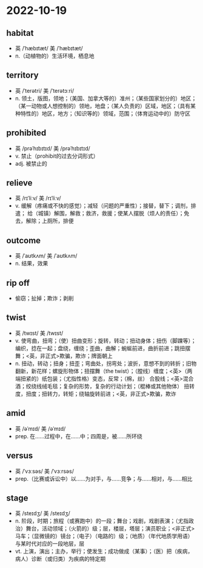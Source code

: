 # 2022-10-19
	
## habitat
- 英 /ˈhæbɪtæt/ 美 /ˈhæbɪtæt/
- n.（动植物的）生活环境，栖息地

## territory
- 英 /ˈterətri/ 美 /ˈterətɔːri/
- n. 领土，版图，领地；（美国、加拿大等的）准州；（某些国家划分的）地区；（某一动物或人想控制的）领地，地盘；（某人负责的）区域，地区；（具有某种特性的）地区，地方；（知识等的）领域，范围；（体育运动中的）防守区

## prohibited
- 英 /prəˈhɪbɪtɪd/ 美 /prəˈhɪbɪtɪd/
- v. 禁止（prohibit的过去分词形式）
- adj. 被禁止的

## relieve
- 英 /rɪˈliːv/ 美 /rɪˈliːv/
- v. 缓解（疼痛或不快的感觉）；减轻（问题的严重性）；接替，替下；调剂，排遣； 给（城镇）解围，解救；救济，救援；使某人摆脱（烦人的责任）；免去，解除；上厕所，排便

## outcome
- 英 /ˈaʊtkʌm/ 美 /ˈaʊtkʌm/
- n. 结果，效果

## rip off
- 偷窃；扯掉；欺诈；剥削

## twist
- 英 /twɪst/ 美 /twɪst/
- v. 使弯曲，扭弯；（使）扭曲变形；旋转，转动；扭动身体；扭伤（脚踝等）；编织，捻在一起；盘绕，缠绕；歪曲，曲解；蜿蜒前进，曲折前进；跳扭摆舞；<英，非正式>欺骗，欺诈；牌面朝上
- n. 扭动，转动；扭身；扭歪；弯曲处，拐弯处；波折，意想不到的转折；旧物翻新，新花样；螺旋形物体；扭摆舞（the twist）；（膛线）缠度；<英>（两端扭紧的）纸包装；（尤指性格）变态，反常；（棉，丝） 合股线；<英>混合酒；绞绕线绒毛毯；复杂的形势，复杂的行动计划；（棍棒或其他物体） 扭转度，扭度；扭转力，转矩；绕轴旋转前进；<英，非正式>欺骗，欺诈

## amid
- 英 /əˈmɪd/ 美 /əˈmɪd/
- prep. 在……过程中，在……中；四周是，被……所环绕

## versus
- 英 /ˈvɜːsəs/ 美 /ˈvɜːrsəs/
- prep.（比赛或诉讼中）以……为对手，与……竞争；与……相对，与……相比

## stage
- 英 /steɪdʒ/ 美 /steɪdʒ/
- n. 阶段，时期；旅程（或赛跑中）的一段；舞台；戏剧，戏剧表演；（尤指政治）舞台，活动领域；（火箭的）级；层，楼层，塔层；演员职业；<非正式>马车；（显微镜的）镜台；（电子）（电路的）级；（地质）（年代地质学用语）与某时代对应的一段地层，层
- vt. 上演，演出；主办，举行；使发生；成功做成（某事）；（医）把（疾病，病人）诊断（或归类）为疾病的特定期
